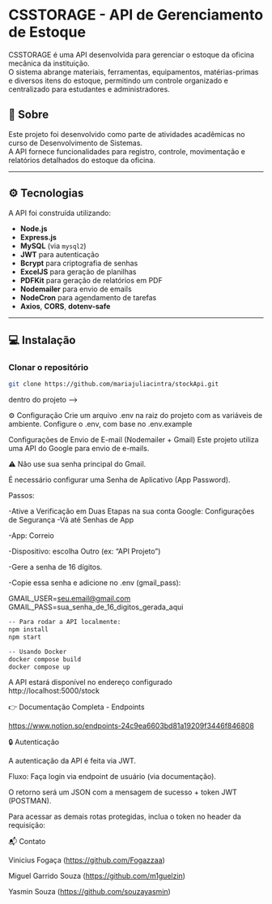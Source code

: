 # CSSTORAGE - API de Gerenciamento de Estoque

CSSTORAGE é uma API desenvolvida para gerenciar o estoque da oficina mecânica da instituição.  
O sistema abrange materiais, ferramentas, equipamentos, matérias-primas e diversos itens do estoque, permitindo um controle organizado e centralizado para estudantes e administradores.

## 📖 Sobre

Este projeto foi desenvolvido como parte de atividades acadêmicas no curso de Desenvolvimento de Sistemas.  
A API fornece funcionalidades para registro, controle, movimentação e relatórios detalhados do estoque da oficina.

---

## ⚙️ Tecnologias

A API foi construída utilizando:

- **Node.js**  
- **Express.js**  
- **MySQL** (via `mysql2`)  
- **JWT** para autenticação  
- **Bcrypt** para criptografia de senhas  
- **ExcelJS** para geração de planilhas  
- **PDFKit** para geração de relatórios em PDF  
- **Nodemailer** para envio de emails  
- **NodeCron** para agendamento de tarefas  
- **Axios**, **CORS**, **dotenv-safe**

---

## 💻 Instalação

### Clonar o repositório
```bash
git clone https://github.com/mariajuliacintra/stockApi.git
```

dentro do projeto -->

⚙️ Configuração
Crie um arquivo .env na raiz do projeto com as variáveis de ambiente.
Configure o .env, com base no .env.example


Configurações de Envio de E-mail (Nodemailer + Gmail)
Este projeto utiliza uma API do Google para envio de e-mails.

⚠️ Não use sua senha principal do Gmail.

É necessário configurar uma Senha de Aplicativo (App Password).

Passos:

-Ative a Verificação em Duas Etapas na sua conta Google: Configurações de Segurança
-Vá até Senhas de App

-App: Correio

-Dispositivo: escolha Outro (ex: “API Projeto”)

-Gere a senha de 16 dígitos.

-Copie essa senha e adicione no .env (gmail_pass):


GMAIL_USER=seu.email@gmail.com
GMAIL_PASS=sua_senha_de_16_digitos_gerada_aqui
```bash
-- Para rodar a API localmente:
npm install
npm start

-- Usando Docker
docker compose build
docker compose up
```

A API estará disponível no endereço configurado
http://localhost:5000/stock

👉 Documentação Completa - Endpoints

https://www.notion.so/endpoints-24c9ea6603bd81a19209f3446f846808

🔒 Autenticação

A autenticação da API é feita via JWT.

Fluxo:
Faça login via endpoint de usuário (via documentação).

O retorno será um JSON com a mensagem de sucesso + token JWT (POSTMAN).

Para acessar as demais rotas protegidas, inclua o token no header da requisição:


📬 Contato

Vinicius Fogaça 
(https://github.com/Fogazzaa)

Miguel Garrido Souza
(https://github.com/m1guelzin)

Yasmin Souza
(https://github.com/souzayasmin)





